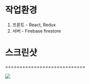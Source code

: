 # 작업환경
1. 프론트 - React, Redux 
2. 서버 - Firebase firestore

# 스크린샷
============================

<div>
  <img src="https://user-images.githubusercontent.com/64716396/101479920-4d518d80-3996-11eb-820e-316e58c3789d.png" />
</div>
